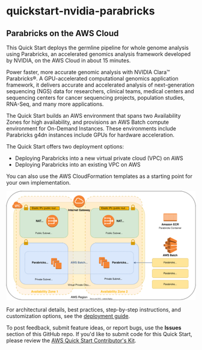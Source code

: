 # quickstart-nvidia-parabricks
## Parabricks on the AWS Cloud


This Quick Start deploys the germline pipeline for whole genome analysis using Parabricks, an accelerated genomics analysis framework developed by NVIDIA, on the AWS Cloud in about 15 minutes.

Power faster, more accurate genomic analysis with NVIDIA Clara™ Parabricks®. A GPU-accelerated computational genomics application framework, it delivers accurate and accelerated analysis of next-generation sequencing (NGS) data for researchers, clinical teams, medical centers and sequencing centers for cancer sequencing projects, population studies, RNA-Seq, and many more applications.

The Quick Start builds an AWS environment that spans two Availability Zones for high availability, and provisions an AWS Batch compute environment for On-Demand Instances. These environments include Parabricks g4dn instances include GPUs for hardware acceleration.

The Quick Start offers two deployment options:

- Deploying Parabricks into a new virtual private cloud (VPC) on AWS
- Deploying Parabricks into an existing VPC on AWS

You can also use the AWS CloudFormation templates as a starting point for your own implementation.

![Quick Start architecture for Parabricks on AWS](docs/images/parabricks_aws_qsg_architecture_diagram.svg)

For architectural details, best practices, step-by-step instructions, and customization options, see the 
[deployment guide](broken_link).

To post feedback, submit feature ideas, or report bugs, use the **Issues** section of this GitHub repo.
If you'd like to submit code for this Quick Start, please review the [AWS Quick Start Contributor's Kit](https://aws-quickstart.github.io/). 
